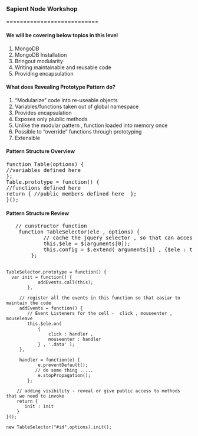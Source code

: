 <h3>Sapient Node Workshop</h3>
===========================
<h4>We will be covering below topics in this level</h4>
<ol>
<li>MongoDB</li>
<li>MongoDB Installation</li>
<li>Bringout modularity</li>
<li>Writing maintainable and reusable code</li>
<li>Providing encapsulation</li>
</ol>
  
<h4>What does Revealing Prototype Pattern do?</h4>
<ol>
<li>“Modularize” code into re-useable objects</li>
<li>Variables/functions taken out of global namespace</li>
<li>Provides encapsulation</li>
<li>Exposes only plublic methods</li>
<li>Unlike the modular pattern , function loaded into memory once</li>
<li>Possible to “override” functions through prototyping</li>
<li>Extensible</li>
</ol>

<h4>Pattern Structure Overview</h4>
<pre>
function Table(options) {
//variables defined here
};
Table.prototype = function() {
//functions defined here
return { //public members defined here  };
}();
</pre>

<h4>Pattern Structure Review</h4>
<pre>
   // cunstructor function
    function TableSelector(ele , options) {
            // cache the jquery selector , so that can access the variable accorss the comp
            this.$ele = $(arguments[0]);
            this.config = $.extend( arguments[1] , {$ele : this.$ele});
        };

    TableSelector.prototype = function() {
      var init = function() {
                addEvents.call(this);
            },
         
         // register all the events in this function so that easiar to maintain the code
         addEvents = function() {
            // Event Listeners for the cell -  click , mouseenter , mouseleave
            this.$ele.on(
                {
                    click : handler ,
                    mouseenter : handler
                } , '.data' );
         },
         
         handler = function(e) {
                e.preventDefault();
               // do some thing .....
                e.stopPropagation();
            };

        // adding visibility - reveal or give public access to methods that we need to invoke
        return {
           init : init
        }
    }();
    
    new TableSelector("#id",options).init();
</pre>



  
  
